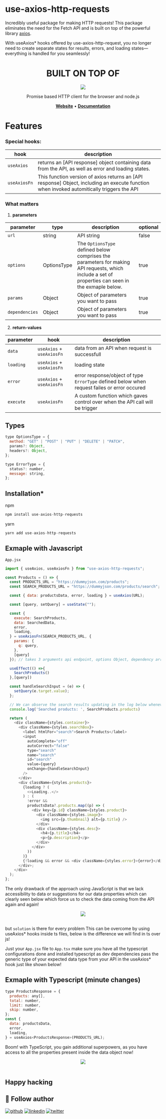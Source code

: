 # use-axios-http-requests

Incredibly useful package for making HTTP requests! This package eliminates the need for the Fetch API and is built on top of the powerful library [axios](https://www.npmjs.com/package/axios).

With useAxios\* hooks offered by use-axios-http-request, you no longer need to create separate states for results, errors, and loading states—everything is handled for you seamlessly!

<div align="center">
 <h1> BUILT ON TOP OF</h1>
</div>

<div align="center">
   <a href="https://axios-http.com"><img src="https://axios-http.com/assets/logo.svg" /></a><br>
</div>
<p align="center">Promise based HTTP client for the browser and node.js</p>

<p align="center">
    <a href="https://axios-http.com/"><b>Website</b></a> •
    <a href="https://axios-http.com/docs/intro"><b>Documentation</b></a>
</p>

# Features

### Special hooks:

| hook         | description                                                                                                                                |
| ------------ | ------------------------------------------------------------------------------------------------------------------------------------------ |
| `useAxios`   | returns an [API response] object containing data from the API, as well as error and loading states.                                        |
| `useAxiosFn` | This function version of axios returns an [API response] Object, including an execute function when invoked automitically triggers the API |

### What matters

1. **parameters**

| parameter      | type        | description                                                                                                                                        | optional |
| -------------- | ----------- | -------------------------------------------------------------------------------------------------------------------------------------------------- | -------- |
| `url`          | string      | API string                                                                                                                                         | false    |
| `options`      | OptionsType | The `OptionsType` defined below comprises the parameters for making API requests, which include a set of properties can seen in the exmaple below. | true     |
| `params`       | Object      | Object of parameters you want to pass                                                                                                              | true     |
| `dependencies` | Object      | Object of parameters you want to pass                                                                                                              | true     |

2. **return-values**

| parameter | hook                      | description                                                                                  |
| --------- | ------------------------- | -------------------------------------------------------------------------------------------- |
| `data`    | `useAxios` + `useAxiosFn` | data from an API when request is successfull                                                 |
| `loading` | `useAxios` + `useAxiosFn` | loading state                                                                                |
| `error`   | `useAxios` + `useAxiosFn` | error response/object of type `ErrorType` defined below when request failes or error occured |
| `execute` | `useAxiosFn`              | A custom function which gaves control over when the API call will be trigger                 |

## Types

```js
type OptionsType = {
  method: "GET" | "POST" | "PUT" | "DELETE" | "PATCH",
  params?: Object,
  headers?: Object,
};

type ErrorType = {
  status?: number,
  message: string,
};
```

## Installation\*

npm

```js
npm install use-axios-http-requests
```

yarn

```js
yarn add use-axios-http-requests
```

## Exmaple with Javascript

`App.jsx`

```js
import { useAxios, useAxiosFn } from "use-axios-http-requests";

const Products = () => {
  const PRODUCTS_URL = "https://dummyjson.com/products";
  const SEARCH_PRODUCTS_URL = "https://dummyjson.com/products/search";

  const { data: productsData, error, loading } = useAxios(URL);

  const [query, setQuery] = useState("");

  const {
    execute: SearchProducts,
    data: SearchedData,
    error,
    loading,
  } = useAxiosFn(SEARCH_PRODUCTS_URL, {
    params: {
      q: query,
    },
    [query]
  }); // takes 3 arguments api endpoint, options Object, dependency array

  useEffect(() =>{
    SearchProducts()
  },[query])

  const handleSearchInput = (e) => {
    setQuery(e.target.value);
  };

  // We can observe the search results updating in the log below whenever the query changes by invoking the SearchProducts() function inside a useEffect hook.
  console.log('Searched products: ', SearchProducts.products)

  return (
    <div className={styles.container}>
      <div className={styles.searchBox}>
        <label htmlFor="search">Search Products</label>
        <input
          autoComplete="off"
          autoCorrect="false"
          type="search"
          name="search"
          id="search"
          value={query}
          onChange={handleSearchInput}
        />
      </div>
      <div className={styles.products}>
        {loading ? (
          <>Loading..</>
        ) : (
          !error &&
          productsData?.products.map((p) => (
            <div key={p.id} className={styles.product}>
              <div className={styles.image}>
                <img src={p.thumbnail} alt={p.title} />
              </div>
              <div className={styles.desc}>
                <h4>{p.title}</h4>
                <p>{p.description}</p>
              </div>
            </div>
          ))
        )}
        {!loading && error && <div className={styles.error}>{error}</div>}
      </div>;
    </div>
  );
};
```

The only drawback of the approach using JavaScript is that we lack accessibility to data or suggestions for our data properties which can clearly seen below which force us to check the data coming from the API again and again!

<div align="center">
   <img src="./public/SS1.png" /<br>
</div>
<br/>

but `solution` is there for every problem
This can be overcome by using useAxios\* hooks inside ts files, below is the difference we will find in ts over js!

Just your `App.jsx` file to `App.tsx` make sure you have all the typescript configurations done and installed typescript as dev dependencies pass the generic type of your expected data type from your API in the useAxios\* hook just like shown below!

## Exmaple with Typescript (minute changes)

```js
type ProductsResponse = {
  products: any[],
  total: number,
  limit: number,
  skip: number,
};
const {
  data: productsData,
  error,
  loading,
} = useAxios<ProductsResponse>(PRODUCTS_URL);
```

Boom! with TypeScript, you gain additional superpowers, as you have access to all the properties present inside the data object now!

<div align="center">
   <img src="./public/SS2.png" /<br>
</div>
<br/>

## Happy hacking 

## 🚀 Follow author

[![github](https://img.shields.io/badge/github-000?style=for-the-badge&logo=github&logoColor=white)](https://github.com/SoloProgrammer/)
[![linkedin](https://img.shields.io/badge/linkedin-0A66C2?style=for-the-badge&logo=linkedin&logoColor=white)](https://www.linkedin.com/in/pratham-shinde-698a4b240/)
[![twitter](https://img.shields.io/badge/twitter-1DA1F2?style=for-the-badge&logo=twitter&logoColor=white)](https://twitter.com/dev_pratham_0g)


